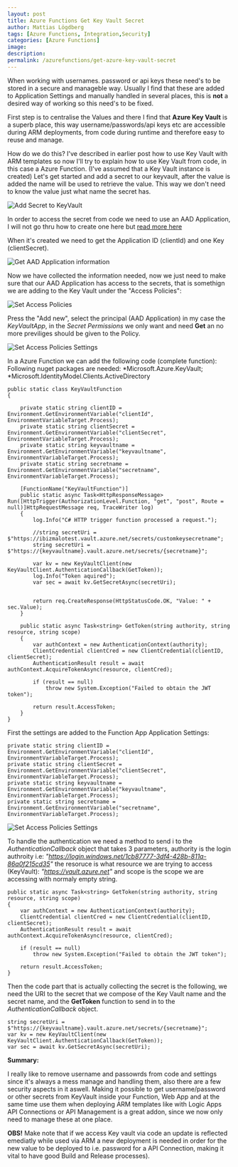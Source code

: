 ```yaml
---
layout: post
title: Azure Functions Get Key Vault Secret
author: Mattias Lögdberg
tags: [Azure Functions, Integration,Security]
categories: [Azure Functions]
image: 
description: 
permalink: /azurefunctions/get-azure-key-vault-secret
---
```


When working with usernames. password or api keys these need's to be stored in a secure and manageble way. Usually I find that these are added to Application Settings and manually handled in several places, this is **not** a desired way of working so this need's to be fixed.

First step is to centralise the Values and there I find that **Azure Key Vault** is a superb place, this way username/passwords/api keys etc are accessible during ARM deployments, from code during runtime and therefore easy to reuse and manage.

How do we do this? I've described in earlier post how to use Key Vault with ARM templates so now I'll try to explain how to use Key Vault from code, in this case a Azure Function. (I've assumed that a Key Vault instance is created)
Let's get started and add a secret to our keyvault, after the value is added the name will be used to retrieve the value. This way we don't need to know the value just what name the secret has.

![Add Secret to KeyVault](/assets/uploads/2017/11/functions-key-vault-add-secret.png)


In order to access the secret from code we need to use an AAD Application, I will not go thru how to create one here but [read more here](https://docs.microsoft.com/en-us/azure/active-directory/develop/active-directory-integrating-applications)

When it's created we need to get the Application ID (clientId) and one Key (clientSecret).

![Get AAD Application information](/assets/uploads/2017/11/functions-key-vault-get-AAD-Application-values.png)

Now we have collected the information needed, now we just need to make sure that our AAD Application has access to the secrets, that is somethign we are adding to the Key Vault under the "Access Policies":

![Set Access Policies](/assets/uploads/2017/11/functions-key-vault-set-access-policies.png)

Press the "Add new", select the principal (AAD Application) in my case the *KeyVaultApp*, in the *Secret Permissions* we only want and need **Get** an no more previliges should be given to the Policy.

![Set Access Policies Settings](/assets/uploads/2017/11/functions-key-vault-set-access-policies-settings.png)


In a Azure Function we can add the following code (complete function):
Following nuget packages are needed:
*Microsoft.Azure.KeyVault;
*Microsoft.IdentityModel.Clients.ActiveDirectory

```
public static class KeyVaultFunction
{

    private static string clientID = Environment.GetEnvironmentVariable("clientId", EnvironmentVariableTarget.Process);
    private static string clientSecret = Environment.GetEnvironmentVariable("clientSecret", EnvironmentVariableTarget.Process);       
    private static string keyvaultname = Environment.GetEnvironmentVariable("keyvaultname", EnvironmentVariableTarget.Process);
    private static string secretname = Environment.GetEnvironmentVariable("secretname", EnvironmentVariableTarget.Process);

    [FunctionName("KeyVaultFunction")]
    public static async Task<HttpResponseMessage> Run([HttpTrigger(AuthorizationLevel.Function, "get", "post", Route = null)]HttpRequestMessage req, TraceWriter log)
    {
        log.Info("C# HTTP trigger function processed a request.");

        //string secretUri = $"https://ibizmalotest.vault.azure.net/secrets/customkeysecretname";
        string secretUri = $"https://{keyvaultname}.vault.azure.net/secrets/{secretname}";

        var kv = new KeyVaultClient(new KeyVaultClient.AuthenticationCallback(GetToken));
        log.Info("Token aquired");
        var sec = await kv.GetSecretAsync(secretUri);


        return req.CreateResponse(HttpStatusCode.OK, "Value: " + sec.Value);
    }

    public static async Task<string> GetToken(string authority, string resource, string scope)
    {
        var authContext = new AuthenticationContext(authority);
        ClientCredential clientCred = new ClientCredential(clientID, clientSecret);
        AuthenticationResult result = await authContext.AcquireTokenAsync(resource, clientCred);

        if (result == null)
            throw new System.Exception("Failed to obtain the JWT token");

        return result.AccessToken;
    }
}
```

First the settings are added to the Function App Application Settings:
```
private static string clientID = Environment.GetEnvironmentVariable("clientId", EnvironmentVariableTarget.Process);
private static string clientSecret = Environment.GetEnvironmentVariable("clientSecret", EnvironmentVariableTarget.Process);       
private static string keyvaultname = Environment.GetEnvironmentVariable("keyvaultname", EnvironmentVariableTarget.Process);
private static string secretname = Environment.GetEnvironmentVariable("secretname", EnvironmentVariableTarget.Process);
```
![Set Access Policies Settings](/assets/uploads/2017/11/functions-key-vault-application-settings.png)

To handle the authentication we need a method to send i to the *AuthenticationCallback* object that takes 3 parameters, authority is the login authroity i.e: *"https://login.windows.net/1cb87777-3df4-428b-811a-86a0f215cd35"* the resoruce is what resource we are trying to access (KeyVault): *"https://vault.azure.net"* and scope is the scope we are accessing with normaly empty string.

```
public static async Task<string> GetToken(string authority, string resource, string scope)
{
    var authContext = new AuthenticationContext(authority);
    ClientCredential clientCred = new ClientCredential(clientID, clientSecret);
    AuthenticationResult result = await authContext.AcquireTokenAsync(resource, clientCred);

    if (result == null)
        throw new System.Exception("Failed to obtain the JWT token");

    return result.AccessToken;
}
```

Then the code part that is actually collecting the secret is the following, we need the URI to the secret that we compose of the Key Vault name and the secret name, and the **GetToken** function to send in to the *AuthenticationCallback* object.

```
string secretUri = $"https://{keyvaultname}.vault.azure.net/secrets/{secretname}";
var kv = new KeyVaultClient(new KeyVaultClient.AuthenticationCallback(GetToken));
var sec = await kv.GetSecretAsync(secretUri);
```

**Summary:**

I really like to remove username and passowrds from code and settings since it's always a mess manage and handling them, also there are a few security aspects in it aswell.
Making it possible to get username/password or other secrets from KeyVault inside your Function, Web App and at the same time use them when deploying ARM templates like with Logic Apps API Connections or API Management is a great addon, since we now only need to manage these at one place. 

**OBS!** Make note that if we access Key vault via code an update is reflected emediatly while used via ARM a new deployment is needed in order for the new value to be deployed to i.e. password for a API Connection, making it vital to have good Build and Release processes).